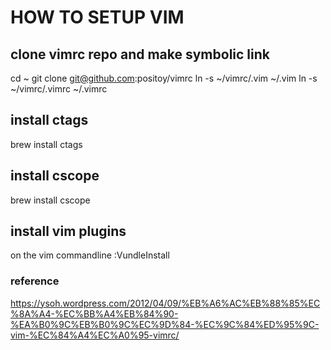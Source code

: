 # HOW TO SETUP VIM

## clone vimrc repo and make symbolic link
cd ~
git clone git@github.com:positoy/vimrc
ln -s ~/vimrc/.vim ~/.vim
ln -s ~/vimrc/.vimrc ~/.vimrc

## install ctags
brew install ctags

## install cscope
brew install cscope

## install vim plugins
on the vim commandline
:VundleInstall

### reference
https://ysoh.wordpress.com/2012/04/09/%EB%A6%AC%EB%88%85%EC%8A%A4-%EC%BB%A4%EB%84%90-%EA%B0%9C%EB%B0%9C%EC%9D%84-%EC%9C%84%ED%95%9C-vim-%EC%84%A4%EC%A0%95-vimrc/
